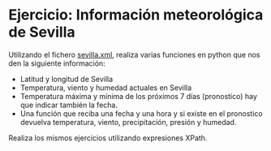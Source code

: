 # Ejercicio: Información meteorológica de Sevilla

Utilizando el fichero [sevilla.xml](https://github.com/josedom24/lmgs_doc/raw/master/unidades/u6/doc/sevilla.xml.zip), realiza varias funciones en python que nos den la siguiente información:

* Latitud y longitud de Sevilla
* Temperatura, viento y humedad actuales en Sevilla
* Temperatura máxima y mínima de los próximos 7 días (pronostico) hay que indicar también la fecha.
* Una función que reciba una fecha y una hora y si existe en el pronostico devuelva temperatura, viento, precipitación, presión y humedad.

Realiza los mismos ejercicios utilizando expresiones XPath.
